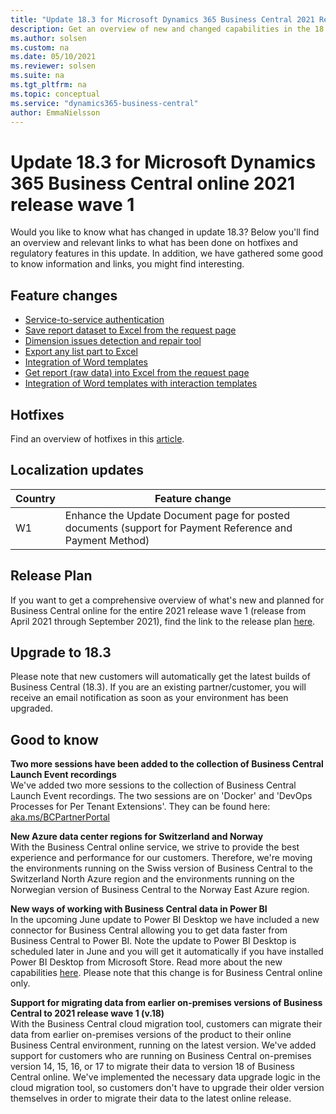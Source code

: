 ```yaml
---
title: "Update 18.3 for Microsoft Dynamics 365 Business Central 2021 Release Wave 1"
description: Get an overview of new and changed capabilities in the 18.3 update of Business Central online, which is part of 2021 release wave 1.
ms.author: solsen
ms.custom: na
ms.date: 05/10/2021
ms.reviewer: solsen
ms.suite: na
ms.tgt_pltfrm: na
ms.topic: conceptual
ms.service: "dynamics365-business-central"
author: EmmaNielsson
---
```


# Update 18.3 for Microsoft Dynamics 365 Business Central online 2021 release wave 1

Would you like to know what has changed in update 18.3? Below you'll find an overview and relevant links to what has been done on hotfixes and regulatory features in this update. In addition, we have gathered some good to know information and links, you might find interesting.

## Feature changes 
- [Service-to-service authentication](/dynamics365-release-plan/2021wave1/smb/dynamics365-business-central/service-service-authentication)
- [Save report dataset to Excel from the request page](/dynamics365-business-central/save-report-dataset-excel-request-page)
- [Dimension issues detection and repair tool](/dynamics365-release-plan/2021wave1/smb/dynamics365-business-central/dimension-issues-detection-repair-tool)
- [Export any list part to Excel]()
- [Integration of Word templates](/dynamics365-release-plan/2021wave1/smb/dynamics365-business-central/integration-word-templates-interaction-templates)
- [Get report (raw data) into Excel from the request page](/dynamics365-release-plan/2021wave1/smb/dynamics365-business-central/get-report-raw-data-excel-request-page)
- [Integration of Word templates with interaction templates](/dynamics365-release-plan/2021wave1/smb/dynamics365-business-central/integration-word-templates-interaction-templates)

## Hotfixes
Find an overview of hotfixes in this [article](INSERT).

## Localization updates 

| Country| Feature change |
|-------------|--------------|
| W1 | Enhance the Update Document page for posted documents (support for Payment Reference and Payment Method)|

## Release Plan
If you want to get a comprehensive overview of what's new and planned for Business Central online for the entire 2021 release wave 1 (release from April 2021 through September 2021), find the link to the release plan [here](/dynamics365-release-plan/2021wave1/smb/dynamics365-business-central/planned-features).


## Upgrade to 18.3   
Please note that new customers will automatically get the latest builds of Business Central (18.3). If you are an existing partner/customer, you will receive an email notification as soon as your environment has been upgraded.

## Good to know

**Two more sessions have been added to the collection of Business Central Launch Event recordings**  
We've added two more sessions to the collection of Business Central Launch Event recordings. The two sessions are on 'Docker' and 'DevOps Processes for Per Tenant Extensions'. They can be found here: [aka.ms/BCPartnerPortal](https://aka.ms/BCPartnerPortal)

**New Azure data center regions for Switzerland and Norway**  
With the Business Central online service, we strive to provide the best experience and performance for our customers. Therefore, we're moving the environments running on the Swiss version of Business Central to the Switzerland North Azure region and the environments running on the Norwegian version of Business Central to the Norway East Azure region. 

**New ways of working with Business Central data in Power BI**  
In the upcoming June update to Power BI Desktop we have included a new connector for Business Central allowing you to get data faster from Business Central to Power BI. Note the update to Power BI Desktop is scheduled later in June and you will get it automatically if you have installed Power BI Desktop from Microsoft Store. Read more about the new capabilities [here](https://docs.microsoft.com/en-us/dynamics365-release-plan/2021wave1/smb/dynamics365-business-central/enable-power-bi-connector-work-business-central-apis-instead-web-services-only). Please note that this change is for Business Central online only. 

**Support for migrating data from earlier on-premises versions of Business Central to 2021 release wave 1 (v.18)**  
With the Business Central cloud migration tool, customers can migrate their data from earlier on-premises versions of the product to their online Business Central environment, running on the latest version. We've added support for customers who are running on Business Central on-premises version 14, 15, 16, or 17 to migrate their data to version 18 of Business Central online. We've implemented the necessary data upgrade logic in the cloud migration tool, so customers don't have to upgrade their older version themselves in order to migrate their data to the latest online release. 
